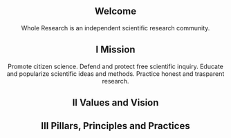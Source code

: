<div align="center">

<h2 >Welcome</h2>

Whole Research is an independent scientific research community. 

<h2>I Mission</h2>
Promote citizen science. Defend and protect free scientific inquiry. Educate and popularize scientific ideas and methods. Practice honest and trasparent research.

<h2>II Values and Vision</h2>


<h2>III Pillars, Principles and Practices</h2>
